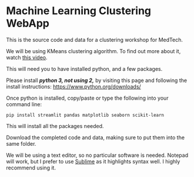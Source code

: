 # Machine Learning Clustering WebApp

This is the source code and data for a clustering workshop for MedTech.

We will be using KMeans clustering algorithm. To find out more about it, watch [this video](https://www.youtube.com/watch?v=4b5d3muPQmA).

This will need you to have installed python, and a few packages.

Please install ***python 3, not using 2,*** by visiting this page and following the install instructions:
https://www.python.org/downloads/

Once python is installed, copy/paste or type the following into your command line:

```pip install streamlit pandas matplotlib seaborn scikit-learn```

This will install all the packages needed.

Download the completed code and data, making sure to put them into the same folder.

We will be using a text editor, so no particular software is needed. Notepad will work, but I prefer to use [Sublime](https://www.sublimetext.com/) as it highlights syntax well. I highly recommend using it.
